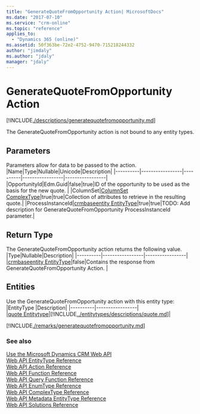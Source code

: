 ```yaml
---
title: "GenerateQuoteFromOpportunity Action| MicrosoftDocs"
ms.date: "2017-07-10"
ms.service: "crm-online"
ms.topic: "reference"
applies_to:
  - "Dynamics 365 (online)"
ms.assetid: 50f363be-72e2-4752-9470-715218244332
author: "jimdaly"
ms.author: "jdaly"
manager: "jdaly"
---
```

# GenerateQuoteFromOpportunity Action
[!INCLUDE[./descriptions/generatequotefromopportunity.md](./descriptions/generatequotefromopportunity.md)]

The GenerateQuoteFromOpportunity action is not bound to any entity types.



## Parameters 
Parameters allow for data to be passed to the action.
|Name|Type|Nullable|Unicode|Description|
|----------|-----------------|----------|-----------------|-----------------|  
|OpportunityId|Edm.Guid|false|true|ID of the opportunity to be used as the basis for the new quote. |
|ColumnSet|[ColumnSet ComplexType](../complextypes/ColumnSet.md)|true|true|Collection of attributes to retrieve in the resulting quote.|
|ProcessInstanceId|[crmbaseentity EntityType](../entitytypes/crmbaseentity.md)|true|true|TODO: Add description for GenerateQuoteFromOpportunity ProcessInstanceId parameter.|

## Return Type
The GenerateQuoteFromOpportunity action returns the following value.
|Type|Nullable|Description| 
|----------|-----------------|-----------------|    
|[crmbaseentity EntityType](../entitytypes/crmbaseentity.md)|false|Contains the response from GenerateQuoteFromOpportunity Action. |

## Entities
Use the GenerateQuoteFromOpportunity action with this entity type:
|EntityType |Description| 
|----------|-----------------|    
|[quote Entitytype](../entitytypes/quote.md)|[!INCLUDE[../entitytypes/descriptions/quote.md](../entitytypes/descriptions/quote.md)]|

[!INCLUDE[./remarks/generatequotefromopportunity.md](./remarks/generatequotefromopportunity.md)]

### See also  
 [Use the Microsoft Dynamics CRM Web API](https://msdn.microsoft.com/library/mt593051.aspx)<br />
 [Web API EntityType Reference](../entitytypereference.md)<br />
 [Web API Action Reference](../actionreference.md)<br />
 [Web API Function Reference](../functionreference.md)<br />
 [Web API Query Function Reference](../queryfunctionreference.md)<br />
 [Web API EnumType Reference](../enumtypereference.md)<br />
 [Web API ComplexType Reference](../complextypereference.md)<br />
 [Web API Metadata EntityType Reference](../entitytypereference.md)<br />
 [Web API Solutions Reference](../solutionreference.md)<br />